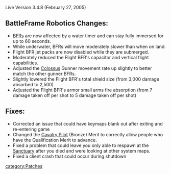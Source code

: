 Live Version 3.4.8 (February 27, 2005)

## BattleFrame Robotics Changes:

-   [BFRs](BFR "wikilink") are now affected by a water timer and can
    stay fully immersed for up to 60 seconds.
-   While underwater, BFRs will move moderately slower than when on
    land.
-   Flight BFR jet packs are now disabled while they are submerged.
-   Moderately reduced the Flight BFR's capacitor and vertical flight
    capabilities.
-   Adjusted the [Colossus](Colossus "wikilink") Gunner movement rate up
    slightly to better match the other gunner BFRs.
-   Slightly lowered the Flight BFR's total shield size (from 3,000
    damage absorbed to 2,500)
-   Adjusted the Flight BFR's armor small arms fire absorption (from 7
    damage taken off per shot to 5 damage taken off per shot)

## Fixes:

-   Corrected an issue that could have keymaps blank out after exiting
    and re-entering game
-   Changed the [Cavalry Pilot](Cavalry_Pilot "wikilink") (Bronze) Merit
    to correctly allow people who have the Qualification Merit to
    advance.
-   Fixed a problem that could leave you only able to respawn at the
    [Sanctuary](Sanctuary "wikilink") after you died and were looking at
    other system maps.
-   Fixed a client crash that could occur during shutdown

[category:Patches](category:Patches "wikilink")